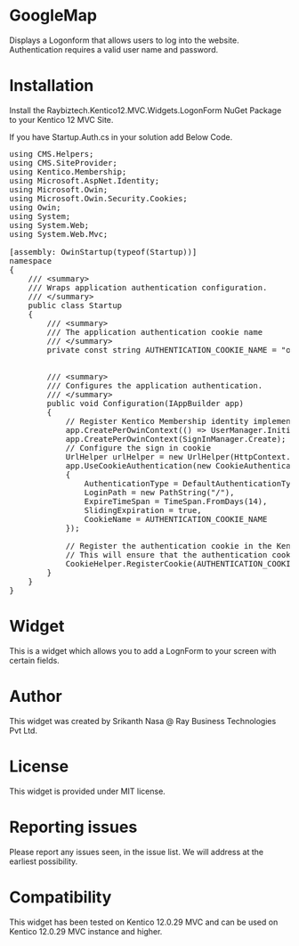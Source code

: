 # GoogleMap

Displays a Logonform that allows users to log into the website. Authentication requires a valid user name and password.

# Installation

Install the Raybiztech.Kentico12.MVC.Widgets.LogonForm NuGet Package to your Kentico 12 MVC Site.

If you have Startup.Auth.cs in your solution add Below Code.

<pre>
using CMS.Helpers;
using CMS.SiteProvider;
using Kentico.Membership;
using Microsoft.AspNet.Identity;
using Microsoft.Owin;
using Microsoft.Owin.Security.Cookies;
using Owin;
using System;
using System.Web;
using System.Web.Mvc;

[assembly: OwinStartup(typeof(Startup))]
namespace <YourSolution Namae>
{
    /// &lt;summary&gt;
    /// Wraps application authentication configuration.
    /// &lt;/summary&gt;
    public class Startup
    {
        /// &lt;summary&gt;
        /// The application authentication cookie name
        /// &lt;/summary&gt;
        private const string AUTHENTICATION_COOKIE_NAME = "owin.authentication";


        /// &lt;summary&gt;
        /// Configures the application authentication.
        /// &lt;/summary&gt;
        public void Configuration(IAppBuilder app)
        {
            // Register Kentico Membership identity implementation
            app.CreatePerOwinContext(() => UserManager.Initialize(app, new UserManager(new UserStore(SiteContext.CurrentSiteName))));
            app.CreatePerOwinContext<SignInManager>(SignInManager.Create);
            // Configure the sign in cookie
            UrlHelper urlHelper = new UrlHelper(HttpContext.Current.Request.RequestContext);
            app.UseCookieAuthentication(new CookieAuthenticationOptions
            {
                AuthenticationType = DefaultAuthenticationTypes.ApplicationCookie,
                LoginPath = new PathString("/"),
                ExpireTimeSpan = TimeSpan.FromDays(14),
                SlidingExpiration = true,
                CookieName = AUTHENTICATION_COOKIE_NAME
            });

            // Register the authentication cookie in the Kentico application and set its cookie level.
            // This will ensure that the authentication cookie will not be removed when a user revokes the tracking consent.
            CookieHelper.RegisterCookie(AUTHENTICATION_COOKIE_NAME, CookieLevel.Essential);
        }
    }
}
</pre>


# Widget

This is a widget which allows you to add a LognForm to your screen with certain fields.

# Author

This widget was created by Srikanth Nasa @ Ray Business Technologies Pvt Ltd.

# License

This widget is provided under MIT license.

# Reporting issues

Please report any issues seen, in the issue list. We will address at the earliest possibility.

# Compatibility

This widget has been tested on Kentico 12.0.29 MVC and can be used on Kentico 12.0.29 MVC instance and higher.

